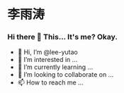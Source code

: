 # 李雨涛
### Hi there 👋 This... It's me? Okay.
- 👋 Hi, I’m @lee-yutao
- 👀 I’m interested in ...
- 🌱 I’m currently learning ...
- 💞️ I’m looking to collaborate on ...
- 📫 How to reach me ...

<!---
lee-yutao/lee-yutao is a ✨ special ✨ repository because its `README.md` (this file) appears on your GitHub profile.
You can click the Preview link to take a look at your changes.
--->
